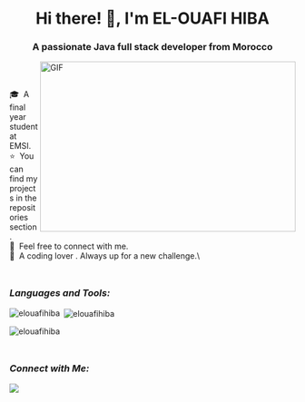 
<h1 align="center"> Hi there! 👋, I'm EL-OUAFI HIBA</h1>
<h3 align="center">A passionate Java full stack developer from Morocco</h3>

<img align="right" alt="GIF" src="https://dev-to-uploads.s3.amazonaws.com/i/d4tvukbt5mra37cvwklk.gif?raw=true" width="450" height="300"/>

<br>
<br>

🎓 &nbsp;A final year student at EMSI.\
⭐ &nbsp;You can find my projects in the repositories section.\
💬 &nbsp;Feel free to connect with me.\
🧩 &nbsp;A coding lover . Always up for a new challenge.\

<img src="https://github.com/elouafihiba/elouafihiba/assets/95102911/8fc06a5b-ddf4-4b7f-a858-43be8dd803c3" width="100%" height="10px">

### *Languages and Tools:*  
<p><img align="left" src="https://github-readme-stats.vercel.app/api/top-langs?username=elouafihiba&show_icons=true&locale=en&layout=compact" alt="elouafihiba" /></p>

<p>&nbsp;<img align="center" src="https://github-readme-stats.vercel.app/api?username=elouafihiba&show_icons=true&locale=en" alt="elouafihiba" /></p>

<p><img align="center" src="https://github-readme-streak-stats.herokuapp.com/?user=elouafihiba&" alt="elouafihiba" /></p>
  
<img src="https://github.com/elouafihiba/elouafihiba/assets/95102911/8fc06a5b-ddf4-4b7f-a858-43be8dd803c3" width="100%" height="10px">

### *Connect with Me:*

<div> 
  <a href="https://www.linkedin.com/in/hiba-el-ouafi-0739b9155/"><img src="https://img.shields.io/badge/-LinkedIn-000?style=for-the-badge&logo=linkedin&logoColor=blue" target="_blank"></a>&nbsp;
  
 

